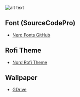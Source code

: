 ![alt text](https://raw.githubusercontent.com/Murzchnvok/polybar-nord/master/polybar-nord.png)

## Font (SourceCodePro)
- [Nerd Fonts GitHub](https://github.com/ryanoasis/nerd-fonts)

## Rofi Theme
- [Nord Rofi Theme](https://github.com/Murzchnvok/nord-rofi-theme)

## Wallpaper
- [GDrive](https://drive.google.com/open?id=1VAz1QF7De_EI_EEqD-BI1pVrznGPFqfk)
